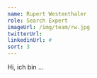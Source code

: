 ```yaml
---
name: Rupert Westenthaler
role: Search Expert
imageUrl: /img/team/rw.jpg
twitterUrl:
linkedinUrl: #
sort: 3
---
```


Hi, ich bin ...
